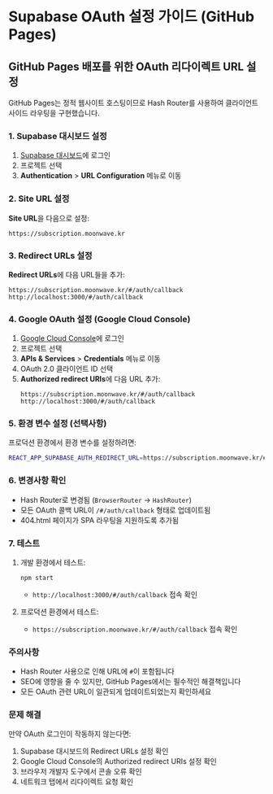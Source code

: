 # Supabase OAuth 설정 가이드 (GitHub Pages)

## GitHub Pages 배포를 위한 OAuth 리다이렉트 URL 설정

GitHub Pages는 정적 웹사이트 호스팅이므로 Hash Router를 사용하여 클라이언트 사이드 라우팅을 구현했습니다.

### 1. Supabase 대시보드 설정

1. [Supabase 대시보드](https://supabase.com/dashboard)에 로그인
2. 프로젝트 선택
3. **Authentication** > **URL Configuration** 메뉴로 이동

### 2. Site URL 설정

**Site URL**을 다음으로 설정:
```
https://subscription.moonwave.kr
```

### 3. Redirect URLs 설정

**Redirect URLs**에 다음 URL들을 추가:
```
https://subscription.moonwave.kr/#/auth/callback
http://localhost:3000/#/auth/callback
```

### 4. Google OAuth 설정 (Google Cloud Console)

1. [Google Cloud Console](https://console.cloud.google.com/)에 로그인
2. 프로젝트 선택
3. **APIs & Services** > **Credentials** 메뉴로 이동
4. OAuth 2.0 클라이언트 ID 선택
5. **Authorized redirect URIs**에 다음 URL 추가:
   ```
   https://subscription.moonwave.kr/#/auth/callback
   http://localhost:3000/#/auth/callback
   ```

### 5. 환경 변수 설정 (선택사항)

프로덕션 환경에서 환경 변수를 설정하려면:

```bash
REACT_APP_SUPABASE_AUTH_REDIRECT_URL=https://subscription.moonwave.kr/#/auth/callback
```

### 6. 변경사항 확인

- Hash Router로 변경됨 (`BrowserRouter` → `HashRouter`)
- 모든 OAuth 콜백 URL이 `/#/auth/callback` 형태로 업데이트됨
- 404.html 페이지가 SPA 라우팅을 지원하도록 추가됨

### 7. 테스트

1. 개발 환경에서 테스트:
   ```bash
   npm start
   ```
   - `http://localhost:3000/#/auth/callback` 접속 확인

2. 프로덕션 환경에서 테스트:
   - `https://subscription.moonwave.kr/#/auth/callback` 접속 확인

### 주의사항

- Hash Router 사용으로 인해 URL에 `#`이 포함됩니다
- SEO에 영향을 줄 수 있지만, GitHub Pages에서는 필수적인 해결책입니다
- 모든 OAuth 관련 URL이 일관되게 업데이트되었는지 확인하세요

### 문제 해결

만약 OAuth 로그인이 작동하지 않는다면:

1. Supabase 대시보드의 Redirect URLs 설정 확인
2. Google Cloud Console의 Authorized redirect URIs 설정 확인
3. 브라우저 개발자 도구에서 콘솔 오류 확인
4. 네트워크 탭에서 리다이렉트 요청 확인